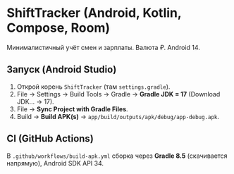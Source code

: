 # ShiftTracker (Android, Kotlin, Compose, Room)
Минималистичный учёт смен и зарплаты. Валюта ₽. Android 14.

## Запуск (Android Studio)
1) Открой корень `ShiftTracker` (там `settings.gradle`).
2) File → Settings → Build Tools → Gradle → **Gradle JDK = 17** (Download JDK… → 17).
3) File → **Sync Project with Gradle Files**.
4) Build → **Build APK(s)** → `app/build/outputs/apk/debug/app-debug.apk`.

## CI (GitHub Actions)
В `.github/workflows/build-apk.yml` сборка через **Gradle 8.5** (скачивается напрямую), Android SDK API 34.
